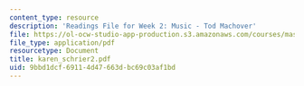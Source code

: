 ```yaml
---
content_type: resource
description: 'Readings File for Week 2: Music - Tod Machover'
file: https://ol-ocw-studio-app-production.s3.amazonaws.com/courses/mas-961-seminar-on-deep-engagement-fall-2004/9bbd1dcf69114d47663dbc69c03af1bd_karen_schrier2.pdf
file_type: application/pdf
resourcetype: Document
title: karen_schrier2.pdf
uid: 9bbd1dcf-6911-4d47-663d-bc69c03af1bd
---
```

